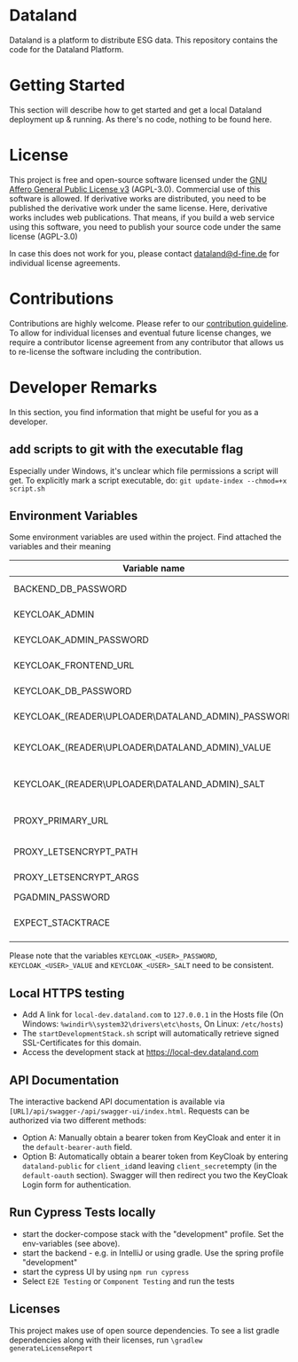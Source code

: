 # Dataland
Dataland is a platform to distribute ESG data. This repository contains the code for the Dataland Platform.

# Getting Started
This section will describe how to get started and get a local Dataland deployment up & running. As there's no code, nothing to be found here.

# License
This project is free and open-source software licensed under the [GNU Affero General Public License v3](LICENSE) (AGPL-3.0). Commercial use of this software is allowed. If derivative works are distributed, you need to be published the derivative work under the same license. Here, derivative works includes web publications. That means, if you build a web service using this software, you need to publish your source code under the same license (AGPL-3.0)

In case this does not work for you, please contact dataland@d-fine.de for individual license agreements.

# Contributions
Contributions are highly welcome. Please refer to our [contribution guideline](contribution/contribution.md).
To allow for individual licenses and eventual future license changes, we require a contributor license agreement from any contributor that allows us to re-license the software including the contribution.

# Developer Remarks
In this section, you find information that might be useful for you as a developer.
## add scripts to git with the executable flag
Especially under Windows, it's unclear which file permissions a script will get. 
To explicitly mark a script executable, do:
`git update-index --chmod=+x script.sh`
## Environment Variables
Some environment variables are used within the project. Find attached the variables and their meaning

| Variable name                                      | Description                                                                                                                                         | example values                                                   |
|----------------------------------------------------|-----------------------------------------------------------------------------------------------------------------------------------------------------|------------------------------------------------------------------|
| BACKEND_DB_PASSWORD                                | Defines the password for the backend DB when keycloak is set up from scratch                                                                        |                                                                  |
| KEYCLOAK_ADMIN                                     | Defines the name of the admin user when keycloak is set up from scratch                                                                             |                                                                  |
| KEYCLOAK_ADMIN_PASSWORD                            | Defines the password for the admin user when keycloak is set up from scratch                                                                        |                                                                  |
| KEYCLOAK_FRONTEND_URL                              | Defines the frontend URL to be used when keycloak is set up from scratch                                                                            |                                                                  |
| KEYCLOAK_DB_PASSWORD                               | Defines the password for the keycloak DB when keycloak is set up from scratch                                                                       |                                                                  |
| KEYCLOAK_(READER\UPLOADER\DATALAND_ADMIN)_PASSWORD | Defines the password for the technical users (data_reader and data_uploader) in keycloak for reading or uploading data                              |                                                                  |
| KEYCLOAK_(READER\UPLOADER\DATALAND_ADMIN)_VALUE    | Together with KEYCLOAK_(READER\UPLOADER\DATALAND_ADMIN)_SALT it defines the secret for the keycloak realm json file                                 |                                                                  |
| KEYCLOAK_(READER\UPLOADER\DATALAND_ADMIN)_SALT     | Together with KEYCLOAK_(READER\UPLOADER\DATALAND_ADMIN)_VALUE it defines the secret for the keycloak realm json file                                |                                                                  |
| PROXY_PRIMARY_URL                                  | The primary URL of the webservice. Requests to other URLS will get redirected to here (make sure this is consistent with the KEYCLOAK_FRONTEND_URL) | `dataland.com`                                                   |
| PROXY_LETSENCRYPT_PATH                             | The LetsEncrypt path for the domain (usually /etc/letsencrypt/live/FIRST_DOMAIN                                                                     | `/etc/letsencrypt/live/dataland.com`                             |
| PROXY_LETSENCRYPT_ARGS                             | The LetsEncrypt Certbot arguments for the initial certificate request                                                                               | `--email dataland@d-fine.de -d dataland.com -d www.dataland.com` |
| PGADMIN_PASSWORD                                   | The password for the PGAdmin interface                                                                                                              | `password`                                                       |
| EXPECT_STACKTRACE                                  | Set to true if the e2etests should expect a stacktrace for malicious request to the backend. Should be true locally, else not set.                  | `true`                                                           |

Please note that the variables `KEYCLOAK_<USER>_PASSWORD`, `KEYCLOAK_<USER>_VALUE` and `KEYCLOAK_<USER>_SALT` need to be consistent.

## Local HTTPS testing
* Add A link for `local-dev.dataland.com` to `127.0.0.1` in the Hosts file (On Windows: `%windir%\system32\drivers\etc\hosts`, On Linux: `/etc/hosts`)
* The `startDevelopmentStack.sh` script will automatically retrieve signed SSL-Certificates for this domain.
* Access the development stack at https://local-dev.dataland.com

## API Documentation
The interactive backend API documentation is available via `[URL]/api/swagger-/api/swagger-ui/index.html`.
Requests can be authorized via two different methods:
- Option A: Manually obtain a bearer token from KeyCloak and enter it in the `default-bearer-auth` field.
- Option B: Automatically obtain a bearer token from KeyCloak by entering `dataland-public` for `client_id`and leaving `client_secret`empty (in the `default-oauth` section). Swagger will then redirect you two the KeyCloak Login form for authentication.

## Run Cypress Tests locally
* start the docker-compose stack with the "development" profile. Set the env-variables (see above). 
* start the backend - e.g. in IntelliJ or using gradle. Use the spring profile "development"
* start the cypress UI by using `npm run cypress`
* Select `E2E Testing` or `Component Testing` and run the tests

## Licenses
This project makes use of open source dependencies. To see a list gradle dependencies along with their 
licenses, run `\gradlew generateLicenseReport` 